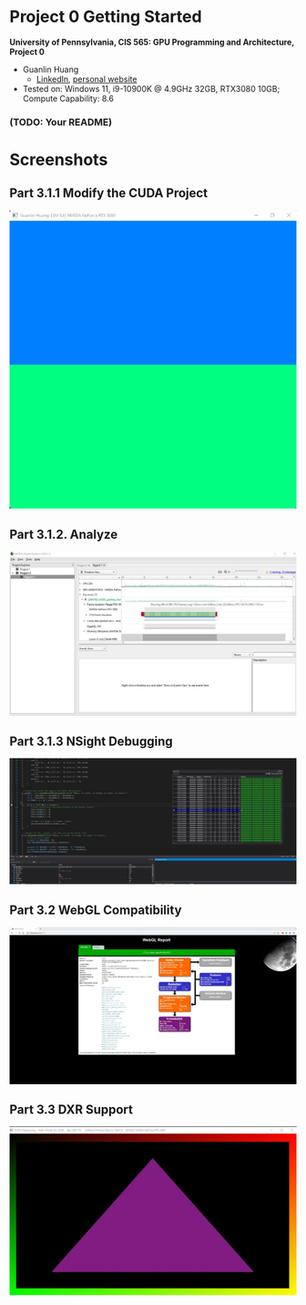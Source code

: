 Project 0 Getting Started
====================

**University of Pennsylvania, CIS 565: GPU Programming and Architecture, Project 0**

* Guanlin Huang
  * [LinkedIn](https://www.linkedin.com/in/guanlin-huang-4406668502/), [personal website](virulentkid.github.io/personal_web/index.html)
* Tested on: Windows 11, i9-10900K @ 4.9GHz 32GB, RTX3080 10GB; Compute Capability: 8.6

### (TODO: Your README)

# Screenshots
## Part 3.1.1 Modify the CUDA Project
![3.1.1](images/1.jpg)
## Part 3.1.2. Analyze
![3.1.2](images/4.jpg)
## Part 3.1.3 NSight Debugging
![3.1.3](images/5.jpg)
## Part 3.2 WebGL Compatibility
![3.2](images/2.jpg)
## Part 3.3 DXR Support
![3.3](images/3.jpg)
